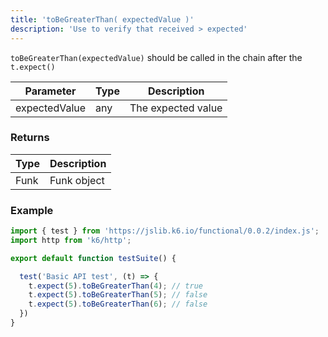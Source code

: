 ```yaml
---
title: 'toBeGreaterThan( expectedValue )'
description: 'Use to verify that received > expected'
---
```


`toBeGreaterThan(expectedValue)` should be called in the chain after the `t.expect()`



| Parameter      | Type   | Description                                                                          |
| -------------- | ------ | ------------------------------------------------------------------------------------ |
| expectedValue  | any    | The expected value |


### Returns

| Type   | Description                     |
| ------ | ------------------------------- |
| Funk   | Funk object |

### Example

<CodeGroup labels={[]}>

```javascript
import { test } from 'https://jslib.k6.io/functional/0.0.2/index.js';
import http from 'k6/http';

export default function testSuite() {

  test('Basic API test', (t) => {
    t.expect(5).toBeGreaterThan(4); // true
    t.expect(5).toBeGreaterThan(5); // false
    t.expect(5).toBeGreaterThan(6); // false
  })
}
```

</CodeGroup>

